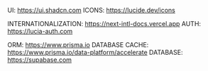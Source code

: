 UI: https://ui.shadcn.com
ICONS: https://lucide.dev/icons

INTERNATIONALIZATION: https://next-intl-docs.vercel.app
AUTH: https://lucia-auth.com

ORM: https://www.prisma.io
DATABASE CACHE: https://www.prisma.io/data-platform/accelerate
DATABASE: https://supabase.com
